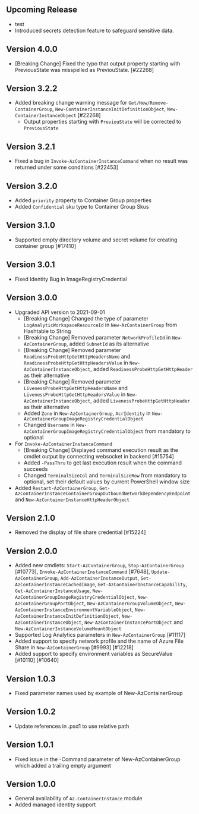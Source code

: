 <!--
    Please leave this section at the top of the change log.

    Changes for the upcoming release should go under the section titled "Upcoming Release", and should adhere to the following format:

    ## Upcoming Release
    * Overview of change #1
        - Additional information about change #1
    * Overview of change #2
        - Additional information about change #2
        - Additional information about change #2
    * Overview of change #3
    * Overview of change #4
        - Additional information about change #4

    ## YYYY.MM.DD - Version X.Y.Z (Previous Release)
    * Overview of change #1
        - Additional information about change #1
-->

## Upcoming Release
* test
* Introduced secrets detection feature to safeguard sensitive data.

## Version 4.0.0
* [Breaking Change] Fixed the typo that output property starting with PreviousState was misspelled as PreviouState. [#22268]

## Version 3.2.2
* Added breaking change warning message for `Get/New/Remove-ContainerGroup`, `New-ContainerInstanceInitDefinitionObject`, `New-ContainerInstanceObject` [#22268]
    - Output properties starting with `PreviouState` will be corrected to `PreviousState`

## Version 3.2.1
* Fixed a bug in `Invoke-AzContainerInstanceCommand` when no result was returned under some conditions [#22453]

## Version 3.2.0
* Added `priority` property to Container Group properties
* Added `Confidential` sku type to Container Group Skus

## Version 3.1.0
* Supported empty directory volume and secret volume for creating container group [#17410]

## Version 3.0.1
* Fixed Identity Bug in ImageRegistryCredential

## Version 3.0.0
* Upgraded API version to 2021-09-01
  - [Breaking Change] Changed the type of parameter `LogAnalyticWorkspaceResourceId` in `New-AzContainerGroup` from Hashtable to String
  - [Breaking Change] Removed parameter `NetworkProfileId` in `New-AzContainerGroup`, added `SubnetId` as its alternative
  - [Breaking Change] Removed parameter `ReadinessProbeHttpGetHttpHeadersName` and `ReadinessProbeHttpGetHttpHeadersValue` in `New-AzContainerInstanceObject`, added `ReadinessProbeHttpGetHttpHeader` as their alternative
  - [Breaking Change] Removed parameter `LivenessProbeHttpGetHttpHeadersName` and `LivenessProbeHttpGetHttpHeadersValue` in `New-AzContainerInstanceObject`, added `LivenessProbeHttpGetHttpHeader` as their alternative
  - Added `Zone` in `New-AzContainerGroup`, `AcrIdentity` in `New-AzContainerGroupImageRegistryCredentialObject`
  - Changed `Username` in `New-AzContainerGroupImageRegistryCredentialObject` from mandatory to optional
* For `Invoke-AzContainerInstanceCommand`
    - [Breaking Change] Displayed command execution result as the cmdlet output by connecting websocket in backend [#15754]
    - Added `-PassThru` to get last execution result when the command succeeds
    - Changed `TerminalSizeCol` and `TerminalSizeRow` from mandatory to optional, set their default values by current PowerShell window size
* Added `Restart-AzContainerGroup`, `Get-AzContainerInstanceContainerGroupOutboundNetworkDependencyEndpoint` and `New-AzContainerInstanceHttpHeaderObject`

## Version 2.1.0
* Removed the display of file share credential [#15224]

## Version 2.0.0
* Added new cmdlets: `Start-AzContainerGroup`, `Stop-AzContainerGroup` [#10773], `Invoke-AzContainerInstanceCommand` [#7648], `Update-AzContainerGroup`, `Add-AzContainerInstanceOutput`, `Get-AzContainerInstanceCachedImage`, `Get-AzContainerInstanceCapability`, `Get-AzContainerInstanceUsage`, `New-AzContainerGroupImageRegistryCredentialObject`, `New-AzContainerGroupPortObject`, `New-AzContainerGroupVolumeObject`, `New-AzContainerInstanceEnvironmentVariableObject`, `New-AzContainerInstanceInitDefinitionObject`, `New-AzContainerInstanceObject`, `New-AzContainerInstancePortObject` and `New-AzContainerInstanceVolumeMountObject`
* Supported Log Analytics parameters in `New-AzContainerGroup` [#11117]
* Added support to specify network profile and the name of Azure File Share in `New-AzContainerGroup` [#9993] [#12218]
* Added support to specify environment variables as SecureValue [#10110] [#10640]

## Version 1.0.3
* Fixed parameter names used by example of New-AzContainerGroup

## Version 1.0.2
* Update references in .psd1 to use relative path

## Version 1.0.1
* Fixed issue in the -Command parameter of New-AzContainerGroup which added a trailing empty argument

## Version 1.0.0
* General availability of `Az.ContainerInstance` module
* Added managed identity support
